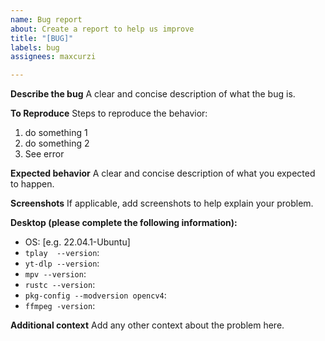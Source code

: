 ```yaml
---
name: Bug report
about: Create a report to help us improve
title: "[BUG]"
labels: bug
assignees: maxcurzi

---
```


**Describe the bug**
A clear and concise description of what the bug is.

**To Reproduce**
Steps to reproduce the behavior:
1. do something 1
2. do something 2
3. See error

**Expected behavior**
A clear and concise description of what you expected to happen.

**Screenshots**
If applicable, add screenshots to help explain your problem.

**Desktop (please complete the following information):**
 - OS: [e.g. 22.04.1-Ubuntu]
- `tplay  --version`: <paste output here>
- `yt-dlp --version`: <paste output here>
- `mpv --version`: <paste output here>
- `rustc --version`: <paste output here>
- `pkg-config --modversion opencv4`: <paste output here>
- `ffmpeg -version`: <paste output here>

**Additional context**
Add any other context about the problem here.
